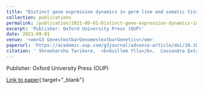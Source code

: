 ```yaml
---
title: "Distinct gene expression dynamics in germ line and somatic tissue during ovariole morphogenesis in Drosophila melanogaster"
collection: publications
permalink: /publication/2021-09-01-Distinct-gene-expression-dynamics-in-germ-line-and-somatic-tissue-during-ovariole-morphogenesis-in-Drosophila-melanogaster
excerpt: 'Publisher: Oxford University Press (OUP)'
date: 2021-09-01
venue: '<em>G3 GenestextbarGenomestextbarGenetics</em>'
paperurl: 'https://academic.oup.com/g3journal/advance-article/doi/10.1093/g3journal/jkab305/6364899'
citation: ' Shreeharsha Tarikere,  <b>Guillem Ylla</b>,  Cassandra Extavour, &quot;Distinct gene expression dynamics in germ line and somatic tissue during ovariole morphogenesis in Drosophila melanogaster.&quot; <em>G3 GenestextbarGenomestextbarGenetics</em>, 2021.'
---
```

Publisher: Oxford University Press (OUP)

[Link to paper](https://academic.oup.com/g3journal/advance-article/doi/10.1093/g3journal/jkab305/6364899){:target="_blank"}
